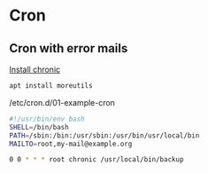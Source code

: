 # Cron

## Cron with error mails

[Install chronic](https://command-not-found.com/chronic)

```bash
apt install moreutils
```

/etc/cron.d/01-example-cron

```bash
#!/usr/bin/env bash
SHELL=/bin/bash
PATH=/sbin:/bin:/usr/sbin:/usr/bin/usr/local/bin
MAILTO=root,my-mail@example.org

0 0 * * * root chronic /usr/local/bin/backup
```

